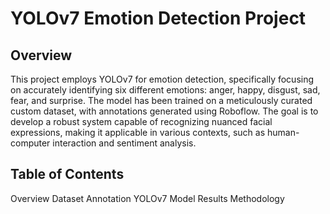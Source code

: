 # YOLOv7 Emotion Detection Project
## Overview
This project employs YOLOv7 for emotion detection, specifically focusing on accurately identifying six different emotions: anger, happy, disgust, sad, fear, and surprise. The model has been trained on a meticulously curated custom dataset, with annotations generated using Roboflow. The goal is to develop a robust system capable of recognizing nuanced facial expressions, making it applicable in various contexts, such as human-computer interaction and sentiment analysis.
## Table of Contents
Overview
Dataset
Annotation
YOLOv7 Model
Results
Methodology
